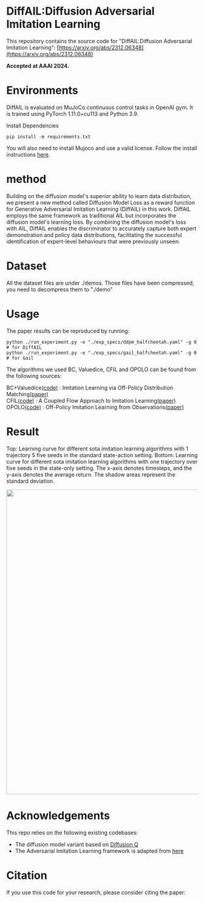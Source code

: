 # DiffAIL:Diffusion Adversarial Imitation Learning

This repository contains the source code for "DiffAIL:Diffusion Adversarial Imitation Learning":
[https://arxiv.org/abs/2312.06348](https://arxiv.org/abs/2312.06348)

**Accepted at AAAI 2024.**

# Environments

DiffAIL is evaluated  on MuJoCo continuous control tasks in OpenAI gym. It is trained using PyTorch 1.11.0+cu113 and Python
3.9.

Install Dependencies
```
pip install -m requirements.txt
```
You will also need to install Mujoco and use a valid license. Follow the install instructions [here](https://github.com/openai/mujoco-py).

# method
Building on the diffusion model's superior ability to learn data distribution, we present a new method called Diffusion Model Loss as a reward
function for Generative Adversarial Imitation Learning (DiffAIL) in this work. DiffAIL employs the same framework as traditional AIL but incorporates
the diffusion model's learning loss. By combining the diffusion model's loss with AIL, DiffAIL enables the discriminator to accurately capture both 
expert demonstration and policy data distributions, facilitating the successful identification of expert-level behaviours that were previously unseen. 

# Dataset
All the dataset files are under ./demos. Those files have been compressed, you need to decompress them to "./demo"

# Usage  



The paper results can be reproduced by running:
```
python ./run_experiment.py -e "./exp_specs/ddpm_halfcheetah.yaml" -g 0  # for DiffAIL
python ./run_experiment.py -e "./exp_specs/gail_halfcheetah.yaml" -g 0  # for Gail
```

The algorithms we used BC, Valuedice, CFIL and OPOLO can be found from the following sources:

BC+Valuedice[(code)](https://github.com/google-research/google-research/tree/master/value_dice) : Imitation Learning via Off-Policy Distribution Matching[(paper)](https://arxiv.org/abs/1912.05032)  
CFIL[(code)](https://github.com/gfreund123/cfil) : A Coupled Flow Approach to Imitation Learning[(paper)](https://arxiv.org/abs/2305.00303)  
OPOLO[(code)](https://github.com/illidanlab/opolo-code) : Off-Policy Imitation Learning from Observations[(paper)](https://arxiv.org/abs/2102.13185)  

# Result
Top: Learning curve for different sota imitation learning algorithms with 1 trajectory 5 five seeds in the standard
state-action setting. Bottom: Learning curve for different sota imitation learning algorithms with one trajectory over five seeds
in the state-only setting. The x-axis denotes timesteps, and the y-axis denotes the average return. The shadow areas represent
the standard deviation.
&nbsp;
<p align="center">
<img src='./assets/1-trajectory.png' width=800>
</p>


# Acknowledgements
This repo relies on the following existing codebases:
- The diffusion model variant  based on [Diffusion Q](https://github.com/zhendong-wang/diffusion-policies-for-offline-rl)
- The Adversarial Imitation Learning framework is adapted from [here](https://github.com/Ericonaldo/ILSwiss)

# Citation
If you use this code for your research, please consider citing the paper:
